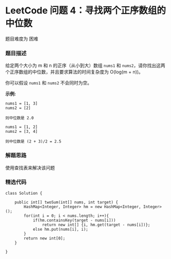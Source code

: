   
# LeetCode 问题 4：寻找两个正序数组的中位数

题目难度为 困难

### 题目描述

给定两个大小为 m 和 n 的正序（从小到大）数组 `nums1` 和 `nums2`，请你找出这两个正序数组的中位数，并且要求算法的时间复杂度为 O(log(m + n))。

你可以假设 `nums1` 和 `nums2` 不会同时为空。

**示例:**

```
nums1 = [1, 3]
nums2 = [2]

则中位数是 2.0
```

```
nums1 = [1, 2]
nums2 = [3, 4]

则中位数是 (2 + 3)/2 = 2.5
```

### 解题思路

使用查找表来解决该问题

### 精选代码

```
class Solution {
    
    public int[] twoSum(int[] nums, int target) {
        HashMap<Integer, Integer> hm = new HashMap<Integer, Integer>();
        for(int i = 0; i < nums.length; i++){
            if(hm.containsKey(target - nums[i]))
                return new int[] {i, hm.get(target - nums[i])};
            else hm.put(nums[i], i);
        }
        return new int[0];
    }
    
}
```
